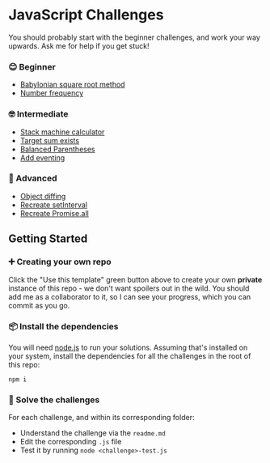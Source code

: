 # JavaScript Challenges

You should probably start with the beginner challenges, and work your way upwards. Ask me for help if you get stuck!

### 😊 Beginner

* [Babylonian square root method](/babylonian-method/)
* [Number frequency](/number-frequency/)

### 🤓 Intermediate

* [Stack machine calculator](/stack-machine-calculator/)
* [Target sum exists](/target-sum-exists/)
* [Balanced Parentheses](/balanced-parens/)
* [Add eventing](/add-eventing/)

### 🤕 Advanced

* [Object diffing](/object-diff/)
* [Recreate setInterval](/setinterval/)
* [Recreate Promise.all](/promise-dot-all/)

## Getting Started

### ➕ Creating your own repo

Click the "Use this template" green button above to create your own **private** instance of this repo - we don't want spoilers out in the wild. You should add me as a collaborator to it, so I can see your progress, which you can commit as you go.

### 📦 Install the dependencies
You will need [node.js](https://nodejs.org/en/download/) to run your solutions.
Assuming that's installed on your system, install the dependencies for all the challenges in the root of this repo:

```
npm i
```

### 🤔 Solve the challenges

For each challenge, and within its corresponding folder:
- Understand the challenge via the `readme.md`
- Edit the corresponding `.js` file
- Test it by running `node <challenge>-test.js` 


